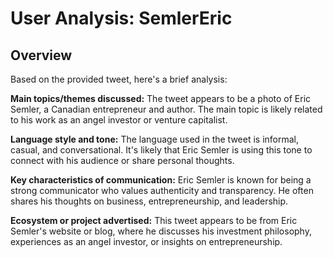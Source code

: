 # User Analysis: SemlerEric

## Overview

Based on the provided tweet, here's a brief analysis:

**Main topics/themes discussed:**
The tweet appears to be a photo of Eric Semler, a Canadian entrepreneur and author. The main topic is likely related to his work as an angel investor or venture capitalist.

**Language style and tone:**
The language used in the tweet is informal, casual, and conversational. It's likely that Eric Semler is using this tone to connect with his audience or share personal thoughts.

**Key characteristics of communication:**
Eric Semler is known for being a strong communicator who values authenticity and transparency. He often shares his thoughts on business, entrepreneurship, and leadership.

**Ecosystem or project advertised:**
This tweet appears to be from Eric Semler's website or blog, where he discusses his investment philosophy, experiences as an angel investor, or insights on entrepreneurship.